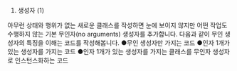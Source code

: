 1. 생성자 (1)


아무런 상태와 행위가 없는 새로운 클래스를 작성하면 눈에 보이지 않지만 어떤 작업도 수행하지 않는 기본 무인자(no arguments) 생성자를 추가합니다.
다음과 같이 무인 생성자의 특징을 이해는 코드를 작성해봅니다.
●무인 생성자만 가지는 코드
●인자 1개가 있는 생성자를 가지는 코드
●인자 1개가 있는 생성자를 가지는 클래스를 무인자 생성자로          인스턴스화하는 코드



